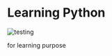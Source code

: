 # Learning Python

![testing](https://github.com/Hyuto/learning-python/actions/workflows/testing.yaml/badge.svg)

for learning purpose

